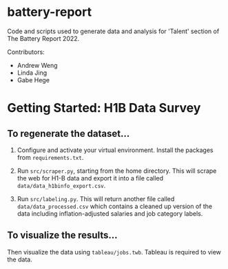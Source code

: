 # battery-report

Code and scripts used to generate data and analysis for 'Talent' section of The Battery Report 2022.

Contributors:
- Andrew Weng
- Linda Jing
- Gabe Hege

# Getting Started: H1B Data Survey

## To regenerate the dataset...

1. Configure and activate your virtual environment. Install the packages from `requirements.txt`.

2. Run `src/scraper.py`, starting from the home directory. This will scrape the
web for H1-B data and export it into a file called
`data/data_h1binfo_export.csv`.

3. Run `src/labeling.py`. This will return another file called
`data/data_processed.csv` which contains a cleaned up version of the data
including inflation-adjusted salaries and job category labels.

## To visualize the results...

Then visualize the data using `tableau/jobs.twb`. Tableau is required to view
the data.
